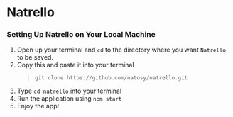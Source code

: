 # Natrello

### Setting Up Natrello on Your Local Machine

1. Open up your terminal and `cd` to the directory where you want `Natrello` to be saved.
2. Copy this and paste it into your terminal
    >`git clone https://github.com/natosy/natrello.git`
3. Type `cd natrello` into your terminal
4. Run the application using `npm start`
5. Enjoy the app!


